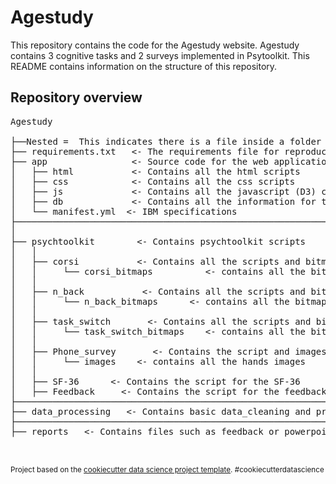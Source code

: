 # Agestudy
This repository contains the code for the Agestudy website.
Agestudy contains 3 cognitive tasks and 2 surveys implemented in Psytoolkit.
This README contains information on the structure of this repository.

## Repository overview
<pre>
Agestudy <br>
├──Nested =  This indicates there is a file inside a folder  
├── requirements.txt   <- The requirements file for reproducing the analysis
├── app                <- Source code for the web application     
│   ├── html           <- Contains all the html scripts
│   ├── css            <- Contains all the css scripts
│   ├── js             <- Contains all the javascript (D3) code
│   ├── db             <- Contains all the information for the database
│   └── manifest.yml  <- IBM specifications
├────────────────────────────────────────────────────────────────────────────────────
│              
├── psychtoolkit        <- Contains psychtoolkit scripts
│   │
│   ├── corsi           <- Contains all the scripts and bitmaps for corsi
│   │     └── corsi_bitmaps          <- contains all the bitmaps used for corsi
│   │
│   ├── n_back           <- Contains all the scripts and bitmaps for n-back
│   │     └── n_back_bitmaps      <- contains all the bitmaps used for N-back
│   │
│   ├── task_switch       <- Contains all the scripts and bitmaps for task switching
│   │     └── task_switch_bitmaps    <- contains all the bitmaps used for task_switch
│   │
│   ├── Phone_survey       <- Contains the script and images for the phone survey       
│   │     └── images    <- contains all the hands images
│   │
│   ├── SF-36      <- Contains the script for the SF-36
│   ├── Feedback     <- Contains the script for the feedback survey
├────────────────────────────────────────────────────────────────────────────────────
├── data_processing   <- Contains basic data_cleaning and processing scripts
├────────────────────────────────────────────────────────────────────────────────────
├── reports   <- Contains files such as feedback or powerpoints

 </pre>  

<p><small>Project based on the <a target="_blank" href="https://drivendata.github.io/cookiecutter-data-science/">cookiecutter data science project template</a>. #cookiecutterdatascience</small></p>
